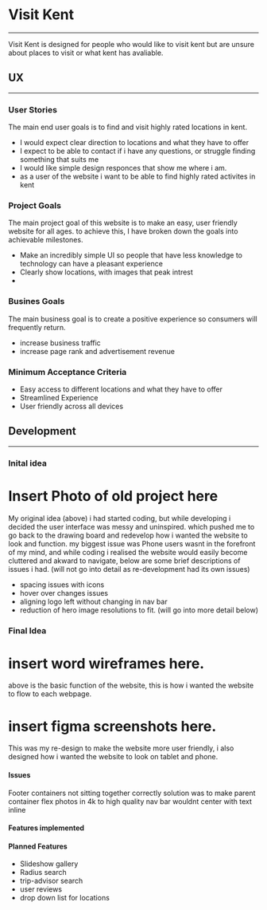 # Visit Kent

---

Visit Kent is designed for people who would like to visit kent but are unsure about places to visit or what kent has avaliable.

## UX

---

### User Stories

The main end user goals is to find and visit highly rated locations in kent.

- I would expect clear direction to locations and what they have to offer
- I expect to be able to contact if i have any questions, or struggle finding something that suits me
- I would like simple design responces that show me where i am.
- as a user of the website i want to be able to find highly rated activites in kent

### Project Goals

The main project goal of this website is to make an easy, user friendly website for all ages. to achieve this, I have broken down the goals into achievable milestones.

- Make an incredibly simple UI so people that have less knowledge to technology can have a pleasant experience
- Clearly show locations, with images that peak intrest
-

### Busines Goals

The main business goal is to create a positive experience so consumers will frequently return.

- increase business traffic
- increase page rank and advertisement revenue

### Minimum Acceptance Criteria

- Easy access to different locations and what they have to offer
- Streamlined Experience
- User friendly across all devices

## Development

---

### Inital idea

# Insert Photo of old project here

My original idea (above) i had started coding, but while developing i decided the user interface was messy and uninspired. which pushed me to go back to the drawing board and redevelop how i wanted the website to look and function. my biggest issue was Phone users wasnt in the forefront of my mind, and while coding i realised the website would easily become cluttered and akward to navigate, below are some brief descriptions of issues i had. (will not go into detail as re-development had its own issues)

- spacing issues with icons
- hover over changes issues
- aligning logo left without changing in nav bar
- reduction of hero image resolutions to fit. (will go into more detail below)

### Final Idea

# insert word wireframes here.

above is the basic function of the website, this is how i wanted the website to flow to each webpage.

# insert figma screenshots here.

This was my re-design to make the website more user friendly, i also designed how i wanted the website to look on tablet and phone.

#### Issues

Footer containers not sitting together correctly solution was to make parent container flex
photos in 4k to high quality
nav bar wouldnt center with text inline

#### Features implemented

#### Planned Features

* Slideshow gallery
* Radius search
* trip-advisor search
* user reviews
* drop down list for locations

